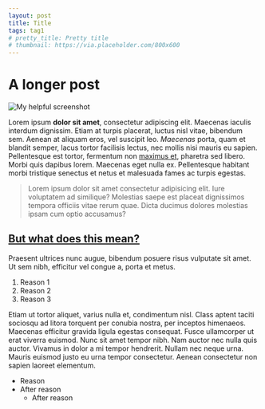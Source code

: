 ```yaml
---
layout: post
title: Title
tags: tag1
# pretty_title: Pretty title
# thumbnail: https://via.placeholder.com/800x600
---
```


# A longer post

![My helpful screenshot](https://via.placeholder.com/800x600)

Lorem ipsum **dolor sit amet**, consectetur adipiscing elit. Maecenas iaculis interdum dignissim. Etiam at turpis placerat, luctus nisl vitae, bibendum sem. Aenean at aliquam eros, vel suscipit leo. _Maecenas_ porta, quam et blandit semper, lacus tortor facilisis lectus, nec mollis nisi mauris eu sapien. Pellentesque est tortor, fermentum non [maximus et](link), pharetra sed libero. Morbi quis dapibus lorem. Maecenas eget nulla ex. Pellentesque habitant morbi tristique senectus et netus et malesuada fames ac turpis egestas.

> Lorem ipsum dolor sit amet consectetur adipisicing elit. Iure voluptatem ad similique? Molestias saepe est placeat dignissimos tempora officiis vitae rerum quae. Dicta ducimus dolores molestias ipsam cum optio accusamus?

## [But what does this mean?](#but-what-does-this-mean)

Praesent ultrices nunc augue, bibendum posuere risus vulputate sit amet. Ut sem nibh, efficitur vel congue a, porta et metus.

1. Reason 1
2. Reason 2
3. Reason 3

Etiam ut tortor aliquet, varius nulla et, condimentum nisl. Class aptent taciti sociosqu ad litora torquent per conubia nostra, per inceptos himenaeos. Maecenas efficitur gravida ligula egestas consequat. Fusce ullamcorper ut erat viverra euismod. Nunc sit amet tempor nibh. Nam auctor nec nulla quis auctor. Vivamus in dolor a mi tempor hendrerit. Nullam nec neque urna. Mauris euismod justo eu urna tempor consectetur. Aenean consectetur non sapien laoreet elementum.

- Reason
- After reason
  - After reason
